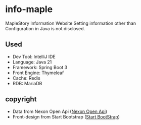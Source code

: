 # info-maple
MapleStory Information Website
Setting information other than Configuration in Java is not disclosed.

## Used
- Dev Tool: IntelliJ IDE
- Language: Java 21
- Framework: Spring Boot 3
- Front Engine: Thymeleaf
- Cache: Redis
- RDB: MariaDB


## copyright
- Data from Nexon Open Api ([Nexon Open Api](https://openapi.nexon.com/))
- Front-design from Start Bootstrap ([Start BootStrap](https://github.com/startbootstrap/startbootstrap-sb-admin-2))
